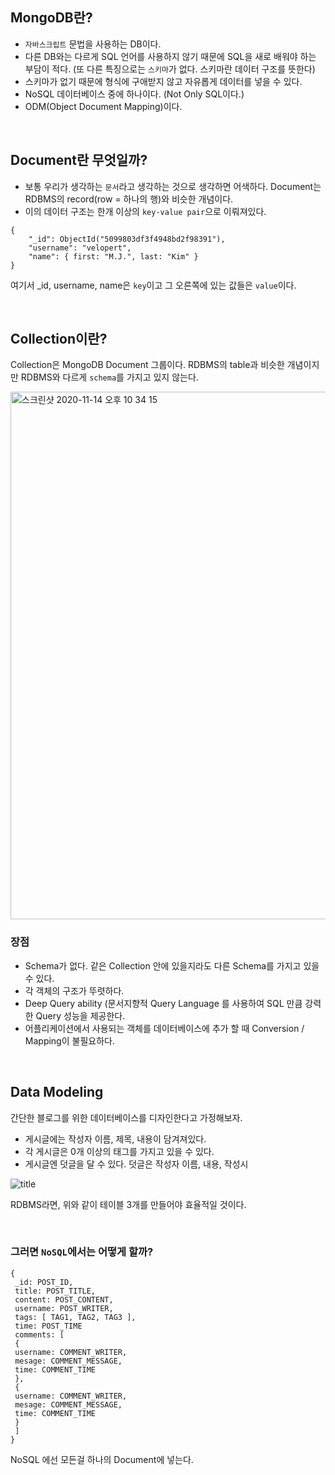 ## MongoDB란?

- `자바스크립트` 문법을 사용하는 DB이다. 
- 다른 DB와는 다르게 SQL 언어를 사용하지 않기 때문에 SQL을 새로 배워야 하는 부담이 적다. (또 다른 특징으로는 `스키마`가 없다. 스키마란 데이터 구조를 뜻한다)
- 스키마가 없기 때문에 형식에 구애받지 않고 자유롭게 데이터를 넣을 수 있다. 
- NoSQL 데이터베이스 중에 하나이다. (Not Only SQL이다.)
- ODM(Object Document Mapping)이다. 

<br>

## Document란 무엇일까?

- 보통 우리가 생각하는 `문서`라고 생각하는 것으로 생각하면 어색하다. Document는 RDBMS의 record(row = 하나의 행)와 비슷한 개념이다. 
- 이의 데이터 구조는 한개 이상의 `key-value pair`으로 이뤄져있다. 

```mongojs
{
    "_id": ObjectId("5099803df3f4948bd2f98391"),
    "username": "velopert",
    "name": { first: "M.J.", last: "Kim" }
}
```

여기서 _id, username, name은 `key`이고 그 오른쪽에 있는 값들은 `value`이다. 

<br>

## Collection이란?

Collection은 MongoDB Document 그룹이다. RDBMS의 table과 비슷한 개념이지만 RDBMS와 다르게 `schema`를 가지고 있지 않는다. 

<img width="844" alt="스크린샷 2020-11-14 오후 10 34 15" src="https://user-images.githubusercontent.com/45676906/99148155-87967a80-26c9-11eb-8887-0380db38b8bc.png">

<br>

### 장점

- Schema가 없다. 같은 Collection 안에 있을지라도 다른 Schema를 가지고 있을 수 있다.
- 각 객체의 구조가 뚜렷하다. 
- Deep Query ability (문서지향적 Query Language 를 사용하여 SQL 만큼 강력한 Query 성능을 제공한다.
- 어플리케이션에서 사용되는 객체를 데이터베이스에 추가 할 때 Conversion / Mapping이 불필요하다.

<br>

## Data Modeling

간단한 블로그를 위한 데이터베이스를 디자인한다고 가정해보자. 

- 게시글에는 작성자 이름, 제목, 내용이 담겨져있다.
- 각 게시글은 0개 이상의 태그를 가지고 있을 수 있다.
- 게시글엔 덧글을 달 수 있다. 덧글은 작성자 이름, 내용, 작성시

![title](https://velopert.com/wp-content/uploads/2016/02/d.png)

RDBMS라면, 위와 같이 테이블 3개를 만들어야 효율적일 것이다. 

<br>

### 그러면 `NoSQL`에서는 어떻게 할까?

```mongojs
{
 _id: POST_ID,
 title: POST_TITLE,
 content: POST_CONTENT,
 username: POST_WRITER,
 tags: [ TAG1, TAG2, TAG3 ],
 time: POST_TIME
 comments: [
 { 
 username: COMMENT_WRITER,
 mesage: COMMENT_MESSAGE,
 time: COMMENT_TIME
 },
 { 
 username: COMMENT_WRITER,
 mesage: COMMENT_MESSAGE,
 time: COMMENT_TIME
 }
 ]
}
```

NoSQL 에선 모든걸 하나의 Document에 넣는다. 